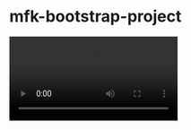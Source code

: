 # mfk-bootstrap-project
![mfk bootstrap video](https://github.com/MFKORKMAZ42/mfk-bootstrap-project/blob/master/mfk%20readme.mp4)
